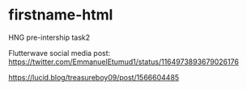 # firstname-html
HNG pre-intership task2

 Flutterwave social media post: https://twitter.com/EmmanuelEtumud1/status/1164973893679026176
 
https://lucid.blog/treasureboy09/post/1566604485
